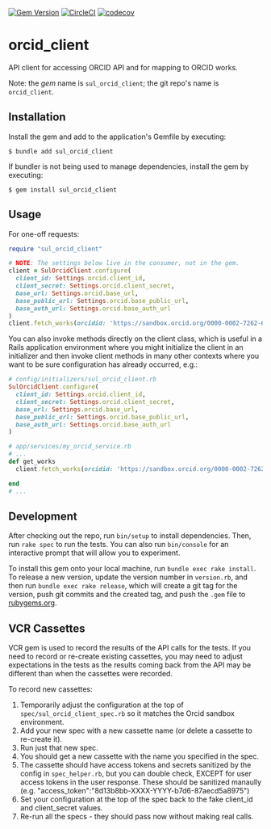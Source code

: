 [![Gem Version](https://badge.fury.io/rb/sul_orcid_client.svg)](https://badge.fury.io/rb/sul_orcid_client)
[![CircleCI](https://dl.circleci.com/status-badge/img/gh/sul-dlss/orcid_client/tree/main.svg?style=svg)](https://dl.circleci.com/status-badge/redirect/gh/sul-dlss/orcid_client/tree/main)
[![codecov](https://codecov.io/github/sul-dlss/orcid_client/graph/badge.svg?token=1TWAEP8SWM)](https://codecov.io/github/sul-dlss/orcid_client)

# orcid_client
API client for accessing ORCID API and for mapping to ORCID works.

Note: the *gem* name is `sul_orcid_client`;  the git repo's name is `orcid_client`.

## Installation

Install the gem and add to the application's Gemfile by executing:

    $ bundle add sul_orcid_client

If bundler is not being used to manage dependencies, install the gem by executing:

    $ gem install sul_orcid_client

## Usage

For one-off requests:

```ruby
require "sul_orcid_client"

# NOTE: The settings below live in the consumer, not in the gem.
client = SulOrcidClient.configure(
  client_id: Settings.orcid.client_id,
  client_secret: Settings.orcid.client_secret,
  base_url: Settings.orcid.base_url,
  base_public_url: Settings.orcid.base_public_url,
  base_auth_url: Settings.orcid.base_auth_url
)
client.fetch_works(orcidid: 'https://sandbox.orcid.org/0000-0002-7262-6251')
```

You can also invoke methods directly on the client class, which is useful in a
Rails application environment where you might initialize the client in an
initializer and then invoke client methods in many other contexts where you want
to be sure configuration has already occurred, e.g.:

```ruby
# config/initializers/sul_orcid_client.rb
SulOrcidClient.configure(
  client_id: Settings.orcid.client_id,
  client_secret: Settings.orcid.client_secret,
  base_url: Settings.orcid.base_url,
  base_public_url: Settings.orcid.base_public_url,
  base_auth_url: Settings.orcid.base_auth_url
)

# app/services/my_orcid_service.rb
# ...
def get_works
  client.fetch_works(orcidid: 'https://sandbox.orcid.org/0000-0002-7262-6251')

end
# ...
```

## Development

After checking out the repo, run `bin/setup` to install dependencies. Then, run `rake spec` to run the tests. You can also run `bin/console` for an interactive prompt that will allow you to experiment.

To install this gem onto your local machine, run `bundle exec rake install`. To release a new version, update the version number in `version.rb`, and then run `bundle exec rake release`, which will create a git tag for the version, push git commits and the created tag, and push the `.gem` file to [rubygems.org](https://rubygems.org).

## VCR Cassettes

VCR gem is used to record the results of the API calls for the tests.  If you need to
record or re-create existing cassettes, you may need to adjust expectations in the tests
as the results coming back from the API may be different than when the cassettes were
recorded.

To record new cassettes:
1. Temporarily adjust the configuration at the top of `spec/sul_orcid_client_spec.rb` so it matches the Orcid sandbox environment.
2. Add your new spec with a new cassette name (or delete a cassette to re-create it).
3. Run just that new spec.
4. You should get a new cassette with the name you specified in the spec.
5. The cassette should have access tokens and secrets sanitized by the config in `spec_helper.rb`, but you can double check, EXCEPT for user access tokens in the user response.  These should be sanitized manaully (e.g. "access_token":"8d13b8bb-XXXX-YYYY-b7d6-87aecd5a8975")
6. Set your configuration at the top of the spec back to the fake client_id and client_secret values.
7. Re-run all the specs - they should pass now without making real calls.
